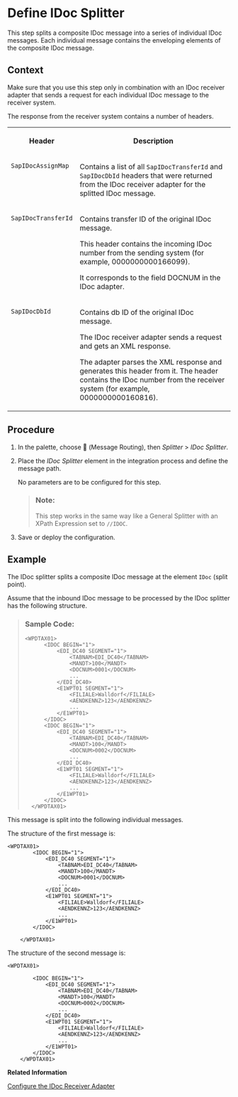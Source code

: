 <!-- loio4f250e48ba404724a7741c6c24e37983 -->

<link rel="stylesheet" type="text/css" href="../css/sap-icons.css"/>

# Define IDoc Splitter

This step splits a composite IDoc message into a series of individual IDoc messages. Each individual message contains the enveloping elements of the composite IDoc message.



## Context

Make sure that you use this step only in combination with an IDoc receiver adapter that sends a request for each individual IDoc message to the receiver system.

The response from the receiver system contains a number of headers.


<table>
<tr>
<th valign="top">

Header

</th>
<th valign="top">

Description

</th>
</tr>
<tr>
<td valign="top">

`SapIDocAssignMap`

</td>
<td valign="top">

Contains a list of all `SapIDocTransferId` and `SapIDocDbId` headers that were returned from the IDoc receiver adapter for the splitted IDoc message.

</td>
</tr>
<tr>
<td valign="top">

`SapIDocTransferId`

</td>
<td valign="top">

Contains transfer ID of the original IDoc message.

This header contains the incoming IDoc number from the sending system \(for example, 0000000000166099\).

It corresponds to the field DOCNUM in the IDoc adapter.

</td>
</tr>
<tr>
<td valign="top">

`SapIDocDbId`

</td>
<td valign="top">

Contains db ID of the original IDoc message.

The IDoc receiver adapter sends a request and gets an XML response.

The adapter parses the XML response and generates this header from it. The header contains the IDoc number from the receiver system \(for example, 0000000000160816\).

</td>
</tr>
</table>



<a name="loio4f250e48ba404724a7741c6c24e37983__steps_x3x_zqz_1lb"/>

## Procedure

1.  In the palette, choose <span class="SAP-icons"></span> \(Message Routing\), then *Splitter* \> *IDoc Splitter*.

2.  Place the *IDoc Splitter* element in the integration process and define the message path.

    No parameters are to be configured for this step.

    > ### Note:  
    > This step works in the same way like a General Splitter with an XPath Expression set to `//IDOC`.

3.  Save or deploy the configuration.




## Example

The IDoc splitter splits a composite IDoc message at the element `IDoc` \(split point\).

Assume that the inbound IDoc message to be processed by the IDoc splitter has the following structure.

> ### Sample Code:  
> ```
> <WPDTAX01>
> 		<IDOC BEGIN="1">
> 			<EDI_DC40 SEGMENT="1">
> 				<TABNAM>EDI_DC40</TABNAM>
> 				<MANDT>100</MANDT>
> 				<DOCNUM>0001</DOCNUM>
> 				...
> 			</EDI_DC40>
> 			<E1WPT01 SEGMENT="1">
> 				<FILIALE>Walldorf</FILIALE>
> 				<AENDKENNZ>123</AENDKENNZ>
> 				...
> 			</E1WPT01>
> 		</IDOC>
> 		<IDOC BEGIN="1">
> 			<EDI_DC40 SEGMENT="1">
> 				<TABNAM>EDI_DC40</TABNAM>
> 				<MANDT>100</MANDT>
> 				<DOCNUM>0002</DOCNUM>
> 				...
> 			</EDI_DC40>
> 			<E1WPT01 SEGMENT="1">
> 				<FILIALE>Walldorf</FILIALE>
> 				<AENDKENNZ>123</AENDKENNZ>
> 				...
> 			</E1WPT01>
> 		</IDOC>
> 	</WPDTAX01>
> ```

This message is split into the following individual messages.

The structure of the first message is:

```
<WPDTAX01>
		<IDOC BEGIN="1">
			<EDI_DC40 SEGMENT="1">
				<TABNAM>EDI_DC40</TABNAM>
				<MANDT>100</MANDT>
				<DOCNUM>0001</DOCNUM>
				...
			</EDI_DC40>
			<E1WPT01 SEGMENT="1">
				<FILIALE>Walldorf</FILIALE>
				<AENDKENNZ>123</AENDKENNZ>
				...
			</E1WPT01>
		</IDOC>

	</WPDTAX01>
```

The structure of the second message is:

```
<WPDTAX01>

		<IDOC BEGIN="1">
			<EDI_DC40 SEGMENT="1">
				<TABNAM>EDI_DC40</TABNAM>
				<MANDT>100</MANDT>
				<DOCNUM>0002</DOCNUM>
				...
			</EDI_DC40>
			<E1WPT01 SEGMENT="1">
				<FILIALE>Walldorf</FILIALE>
				<AENDKENNZ>123</AENDKENNZ>
				...
			</E1WPT01>
		</IDOC>
	</WPDTAX01>
```

**Related Information**  


[Configure the IDoc Receiver Adapter](configure-the-idoc-receiver-adapter-018aa88.md "The IDoc receiver adapter enables SAP Cloud Integration to send Intermediate Document (IDoc) messages to a receiver.")

